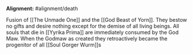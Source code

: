 **Alignment:** #alignment/death

Fusion of [[The Unmade One]] and the [[God Beast of Yorn]]. They bestow no gifts and desire nothing except for the demise of all living beings. All souls that die in [[Yyrika Prima]] are immediately consumed by the God Maw.
When the Godmaw as created they retroactively became the progenitor of all [[Soul Gorger Wurm]]s